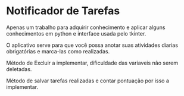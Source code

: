 # Notificador de Tarefas
Apenas um trabalho para adquirir conhecimento e aplicar alguns conhecimentos em python e interface usada pelo tkinter. 

O aplicativo serve para que você possa anotar suas atividades diarias obrigatórias e marca-las como realizadas.

Método de Excluir a implementar, dificuldade das variaveis não serem deletadas.

Método de salvar tarefas realizadas e contar pontuação por isso a implementar.
